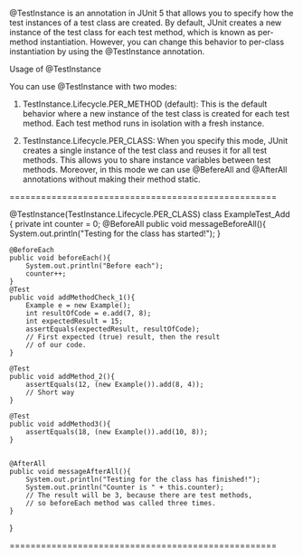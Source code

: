 @TestInstance is an annotation in JUnit 5 that allows you to specify how the test instances of a test class are created. By default, JUnit creates a new instance of the test class for each test method, which is known as per-method instantiation. However, you can change this behavior to per-class instantiation by using the @TestInstance annotation.

Usage of @TestInstance

You can use @TestInstance with two modes:

1) TestInstance.Lifecycle.PER_METHOD (default): This is the default behavior where a new instance of the test class is created for each test method. Each test method runs in isolation with a fresh instance.

2) TestInstance.Lifecycle.PER_CLASS: When you specify this mode, JUnit creates a single instance of the test class and reuses it for all test methods. This allows you to share instance variables between test methods.
Moreover, in this mode we can use @BefereAll and @AfterAll annotations without making their method static.



===================================================

@TestInstance(TestInstance.Lifecycle.PER_CLASS)
class ExampleTest_Add {
    private int counter = 0;
    @BeforeAll
    public void messageBeforeAll(){
        System.out.println("Testing for the class has started!");
    }

    @BeforeEach
    public void beforeEach(){
        System.out.println("Before each");
        counter++;
    }
    @Test
    public void addMethodCheck_1(){
        Example e = new Example();
        int resultOfCode = e.add(7, 8);
        int expectedResult = 15;
        assertEquals(expectedResult, resultOfCode);
        // First expected (true) result, then the result
        // of our code.
    }

    @Test
    public void addMethod_2(){
        assertEquals(12, (new Example()).add(8, 4));
        // Short way
    }

    @Test
    public void addMethod3(){
        assertEquals(18, (new Example()).add(10, 8));
    }


    @AfterAll
    public void messageAfterAll(){
        System.out.println("Testing for the class has finished!");
        System.out.println("Counter is " + this.counter);
        // The result will be 3, because there are test methods,
        // so beforeEach method was called three times.
    }
}

===================================================